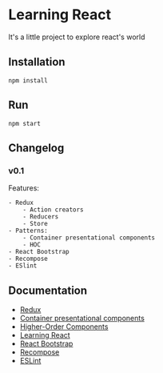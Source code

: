 Learning React
=========================

It's a little project to explore react's world

## Installation

```
npm install
```

## Run
```
npm start
```

## Changelog 

### v0.1
Features:

    - Redux
        - Action creators
        - Reducers
        - Store
    - Patterns:
        - Container presentational components
        - HOC
    - React Bootstrap
    - Recompose
    - ESlint


## Documentation

- [Redux](http://redux.js.org/docs/basics/UsageWithReact.html)
- [Container presentational components](https://medium.com/@dan_abramov/smart-and-dumb-components-7ca2f9a7c7d0)
- [Higher-Order Components](https://facebook.github.io/react/docs/higher-order-components.html)
- [Learning React](https://www.amazon.com/Learning-React-Functional-Development-Redux/dp/1491954620/ref=sr_1_1?s=books&ie=UTF8&qid=1506007190&sr=1-1&keywords=learning+react)
- [React Bootstrap](https://react-bootstrap.github.io/)
- [Recompose](https://github.com/acdlite/recompose)
- [ESLint](https://github.com/eslint/eslint)